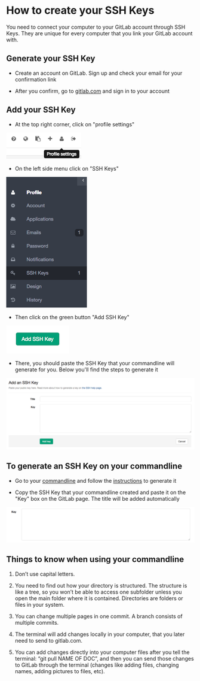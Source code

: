 # How to create your SSH Keys

You need to connect your computer to your GitLab account through SSH Keys. They are unique for every computer that you link your GitLab account with.

## Generate your SSH Key

* Create an account on GitLab. Sign up and check your email for your confirmation link

* After you confirm, go to [gitlab.com](https://about.gitlab.com/) and sign in to your account

## Add your SSH Key

* At the top right corner, click on "profile settings"

![profile settings](basicsimages/profile_settings.png)

* On the left side menu click on "SSH Keys"

![SSH Keys](basicsimages/shh_keys.png)

* Then click on the green button "Add SSH Key"

![Add SSH Key](basicsimages/add_sshkey.png)

* There, you should paste the SSH Key that your commandline will generate for you. Below you'll find the steps to generate it

![Paste SSH Key](basicsimages/paste_sshkey.png)

## To generate an SSH Key on your commandline

* Go to your [commandline](start_using_git.md) and follow the [instructions](https://gitlab.com/help/ssh/README) to generate it 

* Copy the SSH Key that your commandline created and paste it on the "Key" box on the GitLab page. The title will be added automatically

![Paste SSH Key](basicsimages/key.png)

## Things to know when using your commandline
	
1. Don’t use capital letters. 

1. You need to find out how your directory is structured. The structure is like a tree, so you won’t be able to access one subfolder unless you open the main folder where it is contained. Directories are folders or files in your system. 

1. You can change multiple pages in one commit. A branch consists of multiple commits. 

1. The terminal will add changes locally in your computer, that you later need to send to gitlab.com.

1. You can add changes directly into your computer files after you tell the terminal: “git pull NAME OF DOC”, and then you can send those changes to GitLab through the terminal (changes like adding files, changing names, adding pictures to files, etc).
